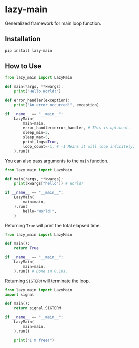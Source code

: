 # lazy-main
Generalized framework for main loop function.

## Installation
```sh
pip install lazy-main
```

## How to Use
```py
from lazy_main import LazyMain

def main(*args, **kwargs):
    print("Hello World!")

def error_handler(exception):
    print("An error occurred!", exception)

if __name__ == "__main__":
    LazyMain(
        main=main,
        error_handler=error_handler, # This is optional.
        sleep_min=3,
        sleep_max=5,
        print_logs=True,
        loop_count=-1, # -1 Means it will loop infinitely.
    ).run()
```

You can also pass arguments to the `main` function.

```py
from lazy_main import LazyMain

def main(*args, **kwargs):
    print(kwargs["hello"]) # World!

if __name__ == "__main__":
    LazyMain(
        main=main,
    ).run(
        hello="World!",
    )
```

Returning `True` will print the total elapsed time.

```py
from lazy_main import LazyMain

def main():
    return True

if __name__ == "__main__":
    LazyMain(
        main=main,
    ).run() # Done in 0.10s.
```

Returning `SIGTERM` will terminate the loop.

```py
from lazy_main import LazyMain
import signal

def main():
    return signal.SIGTERM

if __name__ == "__main__":
    LazyMain(
        main=main,
    ).run()

    print("I'm free!")
```